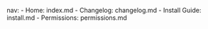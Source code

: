 nav:
    - Home: index.md
    - Changelog: changelog.md
    - Install Guide: install.md
    - Permissions: permissions.md
